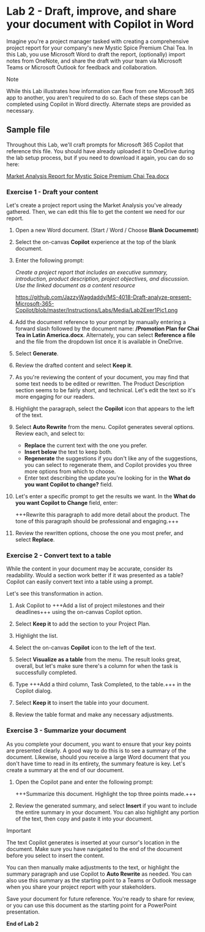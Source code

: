 # Lab 2 - Draft, improve, and share your document with Copilot in Word

Imagine you're a project manager tasked with creating a comprehensive project report for your company's new Mystic Spice Premium Chai Tea. In this Lab, you use Microsoft Word to draft the report, (optionally) import notes from OneNote, and share the draft with your team via Microsoft Teams or Microsoft Outlook for feedback and collaboration.

> [!NOTE]
> While this Lab illustrates how information can flow from one Microsoft 365 app to another, you aren't required to do so. Each of these steps can be completed using Copilot in Word directly. Alternate steps are provided as necessary.

## Sample file

Throughout this Lab, we'll craft prompts for Microsoft 365 Copilot that reference this file. You should have already uploaded it to OneDrive during the lab setup process, but if you need to download it again, you can do so here:

[Market Analysis Report for Mystic Spice Premium Chai Tea.docx](https://go.microsoft.com/fwlink/?linkid=2268826)



### Exercise 1 - Draft your content

Let's create a project report using the Market Analysis you've already gathered. Then, we can edit this file to get the content we need for our report.

1. Open a new Word document. (Start / Word / Choose **Blank Documemnt**)

1. Select the on-canvas **Copilot** experience at the top of the blank document.

1. Enter the following prompt:

    *Create a project report that includes an executive summary, introduction, product description, project objectives, and discussion. Use the linked document as a content resource*

   https://github.com/JazzyWagdaddy/MS-4018-Draft-analyze-present-Microsoft-365-Copilot/blob/master/Instructions/Labs/Media/Lab2Exer1Pic1.png

1. Add the document reference to your prompt by manually entering a forward slash followed by the document name: **/Promotion Plan for Chai Tea in Latin America.docx**. Alternately, you can select **Reference a file** and the file from the dropdown list once it is available in OneDrive.
   
1. Select **Generate**.

1. Review the drafted content and select **Keep it**.

1. As you're reviewing the content of your document, you may find that some text needs to be edited or rewritten. The Product Description section seems to be fairly short, and technical. Let's edit the text so it's more engaging for our readers.

1. Highlight the paragraph, select the **Copilot** icon that appears to the left of the text.

1. Select **Auto Rewrite** from the menu. Copilot generates several options. Review each, and select to:

    - **Replace** the current text with the one you prefer.
    - **Insert below** the text to keep both.
    - **Regenerate** the suggestions if you don't like any of the suggestions, you can select to regenerate them, and Copilot provides you three more options from which to choose.
    - Enter text describing the update you're looking for in the **What do you want Copilot to change?** field.

1. Let's enter a specific prompt to get the results we want. In the **What do you want Copilot to Change** field, enter:

    +++Rewrite this paragraph to add more detail about the product. The tone of this paragraph should be professional and engaging.+++

1. Review the rewritten options, choose the one you most prefer, and select **Replace**.

### Exercise 2 - Convert text to a table

While the content in your document may be accurate, consider its readability. Would a section work better if it was presented as a table? Copilot can easily convert text into a table using a prompt.

Let's see this transformation in action.

1. Ask Copilot to +++Add a list of project milestones and their deadlines+++ using the on-canvas Copilot option.

1. Select **Keep it** to add the section to your Project Plan.

1. Highlight the list.

1. Select the on-canvas **Copilot** icon to the left of the text.

1. Select **Visualize as a table** from the menu. The result looks great, overall, but let's make sure there's a column for when the task is successfully completed.

1. Type +++Add a third column, Task Completed, to the table.+++ in the Copilot dialog.

1. Select **Keep it** to insert the table into your document.

1. Review the table format and make any necessary adjustments.

### Exercise 3 - Summarize your document

As you complete your document, you want to ensure that your key points are presented clearly. A good way to do this is to see a summary of the document. Likewise, should you receive a large Word document that you don't have time to read in its entirety, the summary feature is key. Let's create a summary at the end of our document.

1. Open the Copilot pane and enter the following prompt:

    +++Summarize this document. Highlight the top three points made.+++

1. Review the generated summary, and select **Insert** if you want to include the entire summary in your document. You can also highlight any portion of the text, then copy and paste it into your document.

> [!IMPORTANT]
> The text Copilot generates is inserted at your cursor's location in the document. Make sure you have navigated to the end of the document before you select to insert the content.

You can then manually make adjustments to the text, or highlight the summary paragraph and use Copilot to **Auto Rewrite**  as needed. You can also use this summary as the starting point to a Teams or Outlook message when you share your project report with your stakeholders.

Save your document for future reference. You're ready to share for review, or you can use this document as the starting point for a PowerPoint presentation.

**End of Lab 2**
